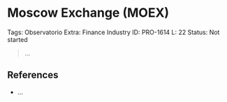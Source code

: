 # Moscow Exchange (MOEX)

Tags: Observatorio
Extra: Finance Industry
ID: PRO-1614
L: 22
Status: Not started

> …
> 

## References

- …